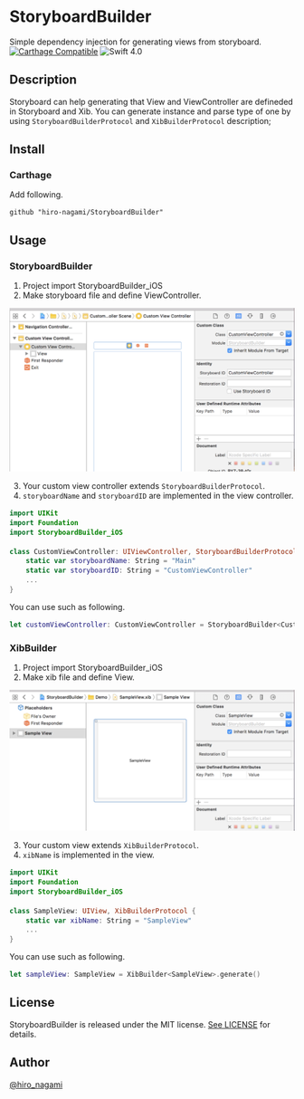 

# StoryboardBuilder
Simple dependency injection for generating views from storyboard.
[![Carthage Compatible](https://img.shields.io/badge/Carthage-compatible-4BC51D.svg?style=flat)](https://github.com/Carthage/Carthage)
![Swift 4.0](https://img.shields.io/badge/Swift-4.0-orange.svg?style=flat)

## Description
Storyboard can help generating that View and ViewController are defineded in Storyboard and Xib. You can generate instance and parse type of one by using `StoryboardBuilderProtocol` and `XibBuilderProtocol` description;

## Install
### Carthage
Add following.
```
github "hiro-nagami/StoryboardBuilder"
```

## Usage
### StoryboardBuilder

1. Project import StoryboardBuilder_iOS
2. Make storyboard file and define ViewController.

<img src=https://raw.githubusercontent.com/hiro-nagami/resource-repo/master/StoryboardBuilder/storyboard.png alt=storyboard width=600px />

3. Your custom view controller extends `StoryboardBuilderProtocol`.
4. `storyboardName` and `storyboardID` are implemented in the view controller.
```swift
import UIKit
import Foundation
import StoryboardBuilder_iOS

class CustomViewController: UIViewController, StoryboardBuilderProtocol {
    static var storyboardName: String = "Main"
    static var storyboardID: String = "CustomViewController"
    ...
}
```

You can use such as following.
```swift
let customViewController: CustomViewController = StoryboardBuilder<CustomViewController>.generate()
```

### XibBuilder

1. Project import StoryboardBuilder_iOS
2. Make xib file and define View.

<img src=https://raw.githubusercontent.com/hiro-nagami/resource-repo/master/StoryboardBuilder/xib.png alt=xib width=600px />

3. Your custom view extends `XibBuilderProtocol`.
4. `xibName` is implemented in the view.
```swift
import UIKit
import Foundation
import StoryboardBuilder_iOS

class SampleView: UIView, XibBuilderProtocol {
    static var xibName: String = "SampleView"
    ...
}
```

You can use such as following.
```swift
let sampleView: SampleView = XibBuilder<SampleView>.generate()
```

## License

StoryboardBuilder is released under the MIT license. [See LICENSE](https://github.com/hiro-nagami/StoryboardBuilder/blob/master/LICENSE) for details.

## Author
[@hiro_nagami](https://twitter.com/nagami_hiro)
